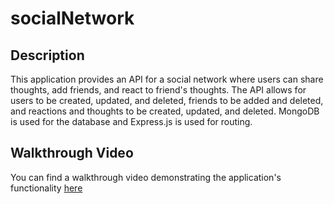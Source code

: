 # socialNetwork

## Description
This application provides an API for a social network where users can share thoughts, add friends, and react to friend's thoughts. The API allows for users to be created, updated, and deleted, friends to be added and deleted, and reactions and thoughts to be created, updated, and deleted. MongoDB is used for the database and Express.js is used for routing. 
 
## Walkthrough Video
You can find a walkthrough video demonstrating the application's functionality [here](https://drive.google.com/file/d/1T6Sa4pIadR0eNWB0KXhShmcGDuaaZ8EV/view)
